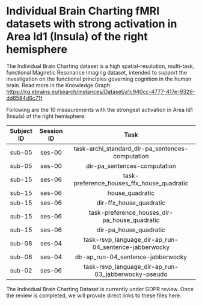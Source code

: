# Individual Brain Charting fMRI datasets with strong activation in Area Id1 (Insula) of the right hemisphere

The Individual Brain Charting dataset is a high spatial-resolution, multi-task, functional Magnetic Resonance Imaging dataset, intended to support the investigation on the functional principles governing cognition in the human brain.
Read more in the Knowledge Graph: https://kg.ebrains.eu/search/instances/Dataset/a1c940cc-4777-417e-9326-dd6584d6c71f

Following are the 10 measurements with the strongest activation in Area Id1 (Insula) of the right hemisphere:

| Subject ID | Session ID | Task |
| :-: | :-: | :-: |
| sub-05 | ses-00 | task-archi_standard_dir-pa_sentences-computation|
| sub-05 | ses-00 | dir-pa_sentences-computation|
| sub-15 | ses-06 | task-preference_houses_ffx_house_quadratic|
| sub-15 | ses-06 | house_quadratic|
| sub-15 | ses-06 | dir-ffx_house_quadratic|
| sub-15 | ses-06 | task-preference_houses_dir-pa_house_quadratic|
| sub-15 | ses-06 | dir-pa_house_quadratic|
| sub-08 | ses-04 | task-rsvp_language_dir-ap_run-04_sentence-jabberwocky|
| sub-08 | ses-04 | dir-ap_run-04_sentence-jabberwocky|
| sub-02 | ses-06 | task-rsvp_language_dir-ap_run-03_jabberwocky-pseudo|


The Individual Brain Charting Dataset is currently under GDPR review. Once the review is completed, we will provide direct links to these files here.